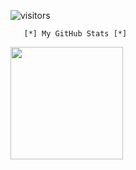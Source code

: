 
![visitors](https://visitor-badge.glitch.me/badge?page_id=page.id)   

       [*] My GitHub Stats [*]
      

<img height="180em" src="https://github-readme-stats.vercel.app/api?username=QiubyZ&show_icons=true&hide_border=true&&count_private=true&include_all_commits=true" />



     
